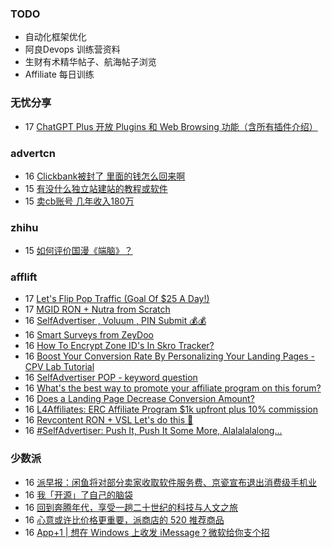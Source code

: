### TODO
-  自动化框架优化
-  阿良Devops 训练营资料
-  生财有术精华帖子、航海帖子浏览
-  Affiliate 每日训练

### 无忧分享
<!-- ruyo:START -->
-  17 [ChatGPT Plus 开放 Plugins 和 Web Browsing 功能（含所有插件介绍）](https://51.ruyo.net/18385.html)<!-- ruyo:END -->

### advertcn
<!-- advertcn:START -->
-  16 [Clickbank被封了  里面的钱怎么回来啊](https://www.advertcn.com/forum.php?mod=viewthread&tid=110388)
-  15 [有没什么独立站建站的教程或软件](https://www.advertcn.com/forum.php?mod=viewthread&tid=110381)
-  15 [卖cb账号 几年收入180万](https://www.advertcn.com/forum.php?mod=viewthread&tid=110375)<!-- advertcn:END -->

### zhihu
<!-- zhihu:START -->
-  15 [如何评价国漫《端脑》？](http://www.zhihu.com/question/26912084/answer/3028389417?utm_campaign=rss&utm_medium=rss&utm_source=rss&utm_content=title)<!-- zhihu:END -->

### afflift
<!-- afflift:START -->
-  17 [Let&#39;s Flip Pop Traffic &lpar;Goal Of $25 A Day!&rpar;](https://afflift.com/f/threads/lets-flip-pop-traffic-goal-of-25-a-day.10597/)
-  17 [MGID RON + Nutra from Scratch](https://afflift.com/f/threads/mgid-ron-nutra-from-scratch.10949/)
-  16 [SelfAdvertiser , Voluum , PIN Submit 💰💰](https://afflift.com/f/threads/selfadvertiser-voluum-pin-submit-%F0%9F%92%B0%F0%9F%92%B0.10690/)
-  16 [Smart Surveys from ZeyDoo](https://afflift.com/f/threads/smart-surveys-from-zeydoo.10505/)
-  16 [How To Encrypt Zone ID&#39;s In Skro Tracker?](https://afflift.com/f/threads/how-to-encrypt-zone-ids-in-skro-tracker.10948/)
-  16 [Boost Your Conversion Rate By Personalizing Your Landing Pages - CPV Lab Tutorial](https://afflift.com/f/threads/boost-your-conversion-rate-by-personalizing-your-landing-pages-cpv-lab-tutorial.10947/)
-  16 [SelfAdvertiser POP - keyword question](https://afflift.com/f/threads/selfadvertiser-pop-keyword-question.10942/)
-  16 [What&#39;s the best way to promote your affiliate program on this forum?](https://afflift.com/f/threads/whats-the-best-way-to-promote-your-affiliate-program-on-this-forum.10903/)
-  16 [Does a Landing Page Decrease Conversion Amount?](https://afflift.com/f/threads/does-a-landing-page-decrease-conversion-amount.10912/)
-  16 [L4Affiliates: ERC Affiliate Program $1k upfront plus 10% commission](https://afflift.com/f/threads/l4affiliates-erc-affiliate-program-1k-upfront-plus-10-commission.10946/)
-  16 [Revcontent RON + VSL Let&#39;s do this 🚀](https://afflift.com/f/threads/revcontent-ron-vsl-lets-do-this-%F0%9F%9A%80.9662/)
-  16 [#SelfAdvertiser: Push It, Push It Some More, Alalalalalong...](https://afflift.com/f/threads/selfadvertiser-push-it-push-it-some-more-alalalalalong.10743/)<!-- afflift:END -->

### 少数派
<!-- sspai:START -->
-  16 [派早报：闲鱼将对部分卖家收取软件服务费、京瓷宣布退出消费级手机业](https://sspai.com/post/79846)
-  16 [我「开源」了自己的脑袋](https://sspai.com/prime/story/brain-opensource)
-  16 [回到奔腾年代，享受一趟二十世纪的科技与人文之旅](https://sspai.com/post/79836)
-  16 [心意或许比价格更重要，派商店的 520 推荐商品](https://sspai.com/post/79823)
-  16 [App+1 | 想在 Windows 上收发 iMessage？微软给你支个招](https://sspai.com/post/79834)<!-- sspai:END -->
